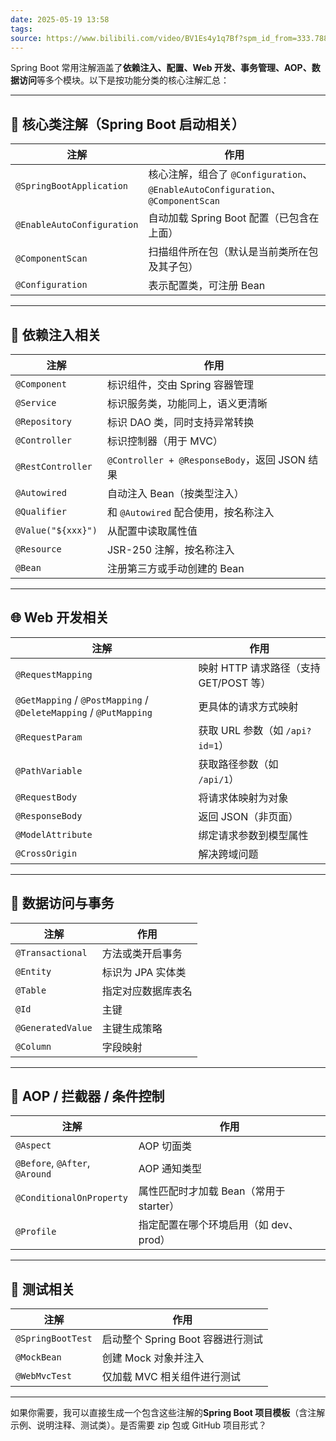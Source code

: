```yaml
---
date: 2025-05-19 13:58
tags: 
source: https://www.bilibili.com/video/BV1Es4y1q7Bf?spm_id_from=333.788.videopod.episodes&vd_source=7038f96b6bb3b14743531b102b109c43&p=8
---
```


Spring Boot 常用注解涵盖了**依赖注入、配置、Web 开发、事务管理、AOP、数据访问**等多个模块。以下是按功能分类的核心注解汇总：

---

## 🧩 核心类注解（Spring Boot 启动相关）

| 注解                         | 作用                                                                    |
| -------------------------- | --------------------------------------------------------------------- |
| `@SpringBootApplication`   | 核心注解，组合了 `@Configuration`、`@EnableAutoConfiguration`、`@ComponentScan` |
| `@EnableAutoConfiguration` | 自动加载 Spring Boot 配置（已包含在上面）                                           |
| `@ComponentScan`           | 扫描组件所在包（默认是当前类所在包及其子包）                                                |
| `@Configuration`           | 表示配置类，可注册 Bean                                                        |

---

## 🧱 依赖注入相关

| 注解                 | 作用                                       |
| ------------------ | ---------------------------------------- |
| `@Component`       | 标识组件，交由 Spring 容器管理                      |
| `@Service`         | 标识服务类，功能同上，语义更清晰                         |
| `@Repository`      | 标识 DAO 类，同时支持异常转换                        |
| `@Controller`      | 标识控制器（用于 MVC）                            |
| `@RestController`  | `@Controller + @ResponseBody`，返回 JSON 结果 |
| `@Autowired`       | 自动注入 Bean（按类型注入）                         |
| `@Qualifier`       | 和 `@Autowired` 配合使用，按名称注入                |
| `@Value("${xxx}")` | 从配置中读取属性值                                |
| `@Resource`        | JSR-250 注解，按名称注入                         |
| `@Bean`            | 注册第三方或手动创建的 Bean                         |

---

## 🌐 Web 开发相关

| 注解                                                                | 作用                          |
| ----------------------------------------------------------------- | --------------------------- |
| `@RequestMapping`                                                 | 映射 HTTP 请求路径（支持 GET/POST 等） |
| `@GetMapping` / `@PostMapping` / `@DeleteMapping` / `@PutMapping` | 更具体的请求方式映射                  |
| `@RequestParam`                                                   | 获取 URL 参数（如 `/api?id=1`）    |
| `@PathVariable`                                                   | 获取路径参数（如 `/api/1`）          |
| `@RequestBody`                                                    | 将请求体映射为对象                   |
| `@ResponseBody`                                                   | 返回 JSON（非页面）                |
| `@ModelAttribute`                                                 | 绑定请求参数到模型属性                 |
| `@CrossOrigin`                                                    | 解决跨域问题                      |

---

## 💾 数据访问与事务

| 注解                | 作用          |
| ----------------- | ----------- |
| `@Transactional`  | 方法或类开启事务    |
| `@Entity`         | 标识为 JPA 实体类 |
| `@Table`          | 指定对应数据库表名   |
| `@Id`             | 主键          |
| `@GeneratedValue` | 主键生成策略      |
| `@Column`         | 字段映射        |

---

## 🔁 AOP / 拦截器 / 条件控制

| 注解                             | 作用                         |
| ------------------------------ | -------------------------- |
| `@Aspect`                      | AOP 切面类                    |
| `@Before`, `@After`, `@Around` | AOP 通知类型                   |
| `@ConditionalOnProperty`       | 属性匹配时才加载 Bean（常用于 starter） |
| `@Profile`                     | 指定配置在哪个环境启用（如 dev、prod）    |

---

## 🧪 测试相关

| 注解                | 作用                      |
| ----------------- | ----------------------- |
| `@SpringBootTest` | 启动整个 Spring Boot 容器进行测试 |
| `@MockBean`       | 创建 Mock 对象并注入           |
| `@WebMvcTest`     | 仅加载 MVC 相关组件进行测试        |

---

如果你需要，我可以直接生成一个包含这些注解的**Spring Boot 项目模板**（含注解示例、说明注释、测试类）。是否需要 zip 包或 GitHub 项目形式？
